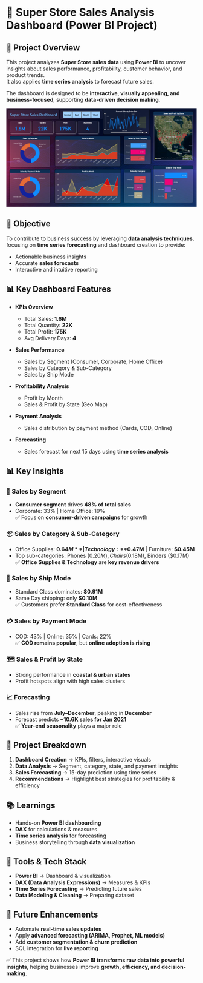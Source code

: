 # 🛒 Super Store Sales Analysis Dashboard (Power BI Project)

## 📌 Project Overview
This project analyzes **Super Store sales data** using **Power BI** to uncover insights about sales performance, profitability, customer behavior, and product trends.  
It also applies **time series analysis** to forecast future sales.  

The dashboard is designed to be **interactive, visually appealing, and business-focused**, supporting **data-driven decision making**.

![Dashboard](https://github.com/kshivayadav/Super-Store-Sales-Analysis-/blob/5df670a2adae29fc3037567898f4b7b443c66ae5/Super%20Store%20Sale%20Dashboard.png)


## 🎯 Objective
To contribute to business success by leveraging **data analysis techniques**, focusing on **time series forecasting** and dashboard creation to provide:  
- Actionable business insights  
- Accurate **sales forecasts**  
- Interactive and intuitive reporting  


## 📊 Key Dashboard Features
- **KPIs Overview**
  - Total Sales: **1.6M**
  - Total Quantity: **22K**
  - Total Profit: **175K**
  - Avg Delivery Days: **4**

- **Sales Performance**
  - Sales by Segment (Consumer, Corporate, Home Office)
  - Sales by Category & Sub-Category
  - Sales by Ship Mode

- **Profitability Analysis**
  - Profit by Month
  - Sales & Profit by State (Geo Map)

- **Payment Analysis**
  - Sales distribution by payment method (Cards, COD, Online)

- **Forecasting**
  - Sales forecast for next 15 days using **time series analysis**


## 📊 Key Insights

### 👥 Sales by Segment
- **Consumer segment** drives **48% of total sales**  
- Corporate: 33% | Home Office: 19%  
✅ Focus on **consumer-driven campaigns** for growth  

### 📦 Sales by Category & Sub-Category
- Office Supplies: **$0.64M** | Technology: **$0.47M** | Furniture: **$0.45M**  
- Top sub-categories: Phones ($0.20M), Chairs ($0.18M), Binders ($0.17M)  
✅ **Office Supplies & Technology** are **key revenue drivers**  

### 🚚 Sales by Ship Mode
- Standard Class dominates: **$0.91M**  
- Same Day shipping: only **$0.10M**  
✅ Customers prefer **Standard Class** for cost-effectiveness  

### 💳 Sales by Payment Mode
- COD: 43% | Online: 35% | Cards: 22%  
✅ **COD remains popular**, but **online adoption is rising**  

### 🗺️ Sales & Profit by State
- Strong performance in **coastal & urban states**  
- Profit hotspots align with high sales clusters  

### 📈 Forecasting
- Sales rise from **July–December**, peaking in **December**  
- Forecast predicts **~10.6K sales for Jan 2021**  
✅ **Year-end seasonality** plays a major role  


## 📝 Project Breakdown
1. **Dashboard Creation** → KPIs, filters, interactive visuals  
2. **Data Analysis** → Segment, category, state, and payment insights  
3. **Sales Forecasting** → 15-day prediction using time series  
4. **Recommendations** → Highlight best strategies for profitability & efficiency  


## 📚 Learnings
- Hands-on **Power BI dashboarding**  
- **DAX** for calculations & measures  
- **Time series analysis** for forecasting  
- Business storytelling through **data visualization**  


## 🚀 Tools & Tech Stack
- **Power BI** → Dashboard & visualization  
- **DAX (Data Analysis Expressions)** → Measures & KPIs  
- **Time Series Forecasting** → Predicting future sales  
- **Data Modeling & Cleaning** → Preparing dataset  


## 📌 Future Enhancements
- Automate **real-time sales updates**  
- Apply **advanced forecasting (ARIMA, Prophet, ML models)**  
- Add **customer segmentation & churn prediction**  
- SQL integration for **live reporting**  


✅ This project shows how **Power BI transforms raw data into powerful insights**, helping businesses improve **growth, efficiency, and decision-making**.
